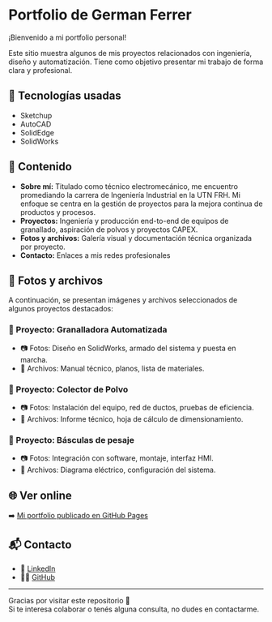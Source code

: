 # Portfolio de German Ferrer

¡Bienvenido a mi portfolio personal!

Este sitio muestra algunos de mis proyectos relacionados con ingeniería, diseño y automatización. Tiene como objetivo presentar mi trabajo de forma clara y profesional.

## 🧰 Tecnologías usadas

- Sketchup  
- AutoCAD  
- SolidEdge  
- SolidWorks  

## 📂 Contenido

- **Sobre mí:** Titulado como técnico electromecánico, me encuentro promediando la carrera de Ingeniería Industrial en la UTN FRH. Mi enfoque se centra en la gestión de proyectos para la mejora continua de productos y procesos.  
- **Proyectos:** Ingeniería y producción end-to-end de equipos de granallado, aspiración de polvos y proyectos CAPEX.  
- **Fotos y archivos:** Galería visual y documentación técnica organizada por proyecto.  
- **Contacto:** Enlaces a mis redes profesionales  

## 📸 Fotos y archivos

A continuación, se presentan imágenes y archivos seleccionados de algunos proyectos destacados:

### 🔹 Proyecto: Granalladora Automatizada
- 📷 Fotos: Diseño en SolidWorks, armado del sistema y puesta en marcha.  
- 📄 Archivos: Manual técnico, planos, lista de materiales.  

### 🔹 Proyecto: Colector de Polvo
- 📷 Fotos: Instalación del equipo, red de ductos, pruebas de eficiencia.  
- 📄 Archivos: Informe técnico, hoja de cálculo de dimensionamiento.  

### 🔹 Proyecto: Básculas de pesaje
- 📷 Fotos: Integración con software, montaje, interfaz HMI.  
- 📄 Archivos: Diagrama eléctrico, configuración del sistema.  

## 🌐 Ver online

➡️ [Mi portfolio publicado en GitHub Pages](https://germanferrer.github.io/project-portfolio)

## 📬 Contacto

- 💼 [LinkedIn](https://www.linkedin.com/in/germanignacioferrer/)  
- 🧑‍💻 [GitHub](https://github.com/germanferrer)

---

Gracias por visitar este repositorio 🙌  
Si te interesa colaborar o tenés alguna consulta, no dudes en contactarme.
